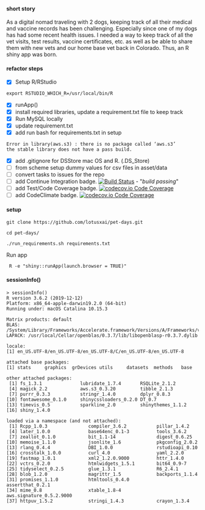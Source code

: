 #### short story
As a digital nomad traveling with 2 dogs, keeping track of all their medical and vaccine records has been challenging. Especially since one of my dogs has had some recent health issues. I needed a way to keep track of all the vet visits, test results, vaccine certificates, etc. as well as be able to share them with new vets and our home base vet back in Colorado. Thus, an R shiny app was born.

#### refactor steps
- [x] Setup R/RStudio
```
export RSTUDIO_WHICH_R=/usr/local/bin/R
```
- [x] runApp()
- [x] install required libraries, update a requirement.txt file to keep track
- [x] Run MySQL locally
- [x] update requirement.txt
- [x] add run bash for requirements.txt in setup
```
Error in library(aws.s3) : there is no package called ‘aws.s3’
the stable library does not have a pass build.
```
- [x] add .gitignore for DSStore mac OS and R. (.DS_Store)
- [ ] from scheme setup dummy values for csv files in asset/data
- [ ] convert tasks to issues for the repo
- [ ] add Continue Integration badge.  [![Build Status](https://travis-ci.org/)](https://travis-ci.org/) - "*build passing*"
- [ ] add Test/Code Coverage badge.  [![codecov.io Code Coverage](https://img.shields.io/codecov/c/github/)](https://codecov.io/github/)
- [ ] add CodeClimate badge.  [![codecov.io Code Coverage](https://img.shields.io/codecov/c/github/)](https://codecov.io/github/)

#### setup

```
git clone https://github.com/lotusxai/pet-days.git

cd pet-days/

./run_requirements.sh requirements.txt
```

Run app

```
 R -e "shiny::runApp(launch.browser = TRUE)" 
```

#### sessionInfo()

```
> sessionInfo()
R version 3.6.2 (2019-12-12)
Platform: x86_64-apple-darwin19.2.0 (64-bit)
Running under: macOS Catalina 10.15.3

Matrix products: default
BLAS:   /System/Library/Frameworks/Accelerate.framework/Versions/A/Frameworks/vecLib.framework/Versions/A/libBLAS.dylib
LAPACK: /usr/local/Cellar/openblas/0.3.7/lib/libopenblasp-r0.3.7.dylib

locale:
[1] en_US.UTF-8/en_US.UTF-8/en_US.UTF-8/C/en_US.UTF-8/en_US.UTF-8

attached base packages:
[1] stats     graphics  grDevices utils     datasets  methods   base     

other attached packages:
 [1] fs_1.3.1              lubridate_1.7.4       RSQLite_2.1.2        
 [4] magick_2.2            aws.s3_0.3.20         tibble_2.1.3         
 [7] purrr_0.3.3           stringr_1.4.0         dplyr_0.8.3          
[10] fontawesome_0.1.0     shinycssloaders_0.2.0 DT_0.7               
[13] timevis_0.5           sparkline_2.0         shinythemes_1.1.2    
[16] shiny_1.4.0          

loaded via a namespace (and not attached):
 [1] Rcpp_1.0.3               compiler_3.6.2           pillar_1.4.2            
 [4] later_1.0.0              base64enc_0.1-3          tools_3.6.2             
 [7] zeallot_0.1.0            bit_1.1-14               digest_0.6.25           
[10] memoise_1.1.0            jsonlite_1.6             pkgconfig_2.0.2         
[13] rlang_0.4.4              DBI_1.0.0                rstudioapi_0.10         
[16] crosstalk_1.0.0          curl_4.0                 yaml_2.2.0              
[19] fastmap_1.0.1            xml2_1.2.0.9000          httr_1.4.0              
[22] vctrs_0.2.0              htmlwidgets_1.5.1        bit64_0.9-7             
[25] tidyselect_0.2.5         glue_1.3.1               R6_2.4.1                
[28] blob_1.2.0               magrittr_1.5             backports_1.1.4         
[31] promises_1.1.0           htmltools_0.4.0          assertthat_0.2.1        
[34] mime_0.8                 xtable_1.8-4             aws.signature_0.5.2.9000
[37] httpuv_1.5.2             stringi_1.4.3            crayon_1.3.4            
```

